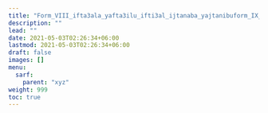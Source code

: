 ```yaml
---
title: "Form_VIII_ifta3ala_yafta3ilu_ifti3al_ijtanaba_yajtanibuform_IX_if3alla_yaf3allu_if3ilal_ihmarra_yahmarru_salim"
description: ""
lead: ""
date: 2021-05-03T02:26:34+06:00
lastmod: 2021-05-03T02:26:34+06:00
draft: false
images: []
menu: 
  sarf:
    parent: "xyz"
weight: 999
toc: true
---
```



